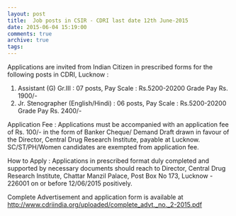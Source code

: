 ```yaml
---
layout: post
title:  Job posts in CSIR - CDRI last date 12th June-2015
date: 2015-06-04 15:19:00
comments: true
archive: true
tags: 
---
```

Applications are invited from Indian Citizen in prescribed forms for the
following posts in CDRI, Lucknow :

1. Assistant (G) Gr.III  : 07 posts, Pay Scale :  Rs.5200-20200 
    Grade Pay Rs. 1900/-
2. Jr. Stenographer (English/Hindi) : 06 posts, Pay Scale : 
    Rs.5200-20200  Grade Pay Rs. 2400/-

Application Fee : Applications must be accompanied with an application
fee of Rs. 100/- in the form of Banker Cheque/ Demand Draft drawn in
favour of the Director, Central Drug Research Institute, payable at
Lucknow. SC/ST/PH/Women candidates are exempted from application fee.

How to Apply : Applications in prescribed format duly completed and
supported by necessary documents should reach to Director, Central Drug
Research Institute, Chattar Manzil Palace, Post Box No 173, Lucknow -
226001 on or before 12/06/2015 positively.

Complete Advertisement and application form is available at
http://www.cdriindia.org/uploaded/complete_advt._no._2-2015.pdf